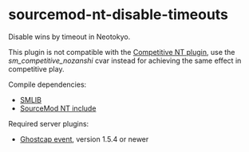 # sourcemod-nt-disable-timeouts
Disable wins by timeout in Neotokyo.

This plugin is not compatible with the <a target="_blank" href="https://github.com/Rainyan/sourcemod-nt-competitive">Competitive NT plugin</a>, use the <i>sm_competitive_nozanshi</i> cvar instead for achieving the same effect in competitive play.

Compile dependencies:
  - <a target="_blank" href="https://github.com/bcserv/smlib/">SMLIB</a>
  - <a target="_blank" href="https://github.com/softashell/sourcemod-nt-include">SourceMod NT include</a>

Required server plugins:
  - <a target="_blank" href="https://github.com/softashell/nt-sourcemod-plugins">Ghostcap event</a>, version 1.5.4 or newer
